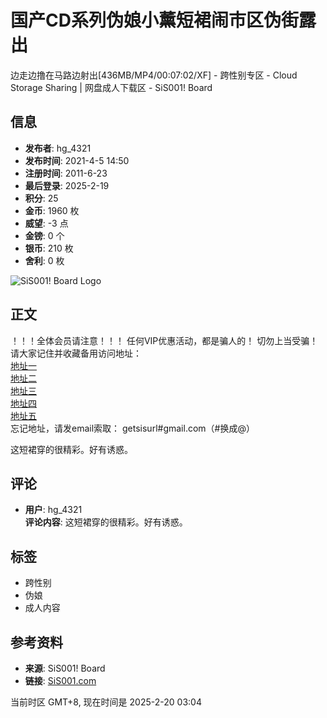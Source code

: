 # 国产CD系列伪娘小薰短裙闹市区伪街露出

边走边撸在马路边射出\[436MB/MP4/00:07:02/XF\] - 跨性别专区 - Cloud Storage Sharing | 网盘成人下载区 - SiS001! Board

## 信息

- **发布者**: hg_4321
- **发布时间**: 2021-4-5 14:50
- **注册时间**: 2011-6-23
- **最后登录**: 2025-2-19
- **积分**: 25
- **金币**: 1960 枚
- **威望**: -3 点
- **金镑**: 0 个
- **银币**: 210 枚
- **舍利**: 0 枚

![SiS001! Board Logo](images/green001/logo.png)

## 正文

！！！全体会员请注意！！！ 任何VIP优惠活动，都是骗人的！ 切勿上当受骗！  
请大家记住并收藏备用访问地址：  
[地址一](http://154.84.6.38/bbs/)  
[地址二](http://162.252.9.11/bbs/)  
[地址三](http://154.84.5.249/bbs/)  
[地址四](http://154.84.5.211/bbs/)  
[地址五](http://162.252.9.2/bbs/)  
忘记地址，请发email索取： getsisurl#gmail.com（#换成@）

这短裙穿的很精彩。好有诱惑。

## 评论

- **用户**: hg_4321  
  **评论内容**: 这短裙穿的很精彩。好有诱惑。

## 标签

- 跨性别
- 伪娘
- 成人内容

## 参考资料

- **来源**: SiS001! Board
- **链接**: [SiS001.com](http://www.sis001.com/) 

当前时区 GMT+8, 现在时间是 2025-2-20 03:04